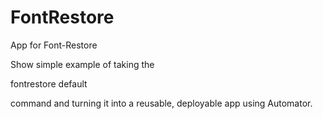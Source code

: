 FontRestore
===========

App for Font-Restore

Show simple example of taking the 

fontrestore default

command and turning it into a reusable, deployable app using Automator.

